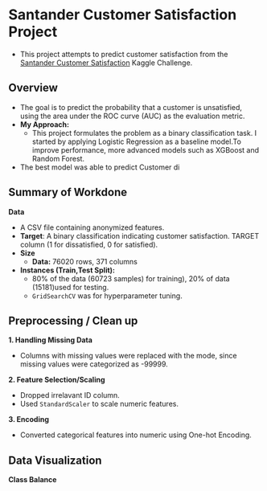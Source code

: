 # Santander Customer Satisfaction Project
* This project attempts to predict customer satisfaction from the [Santander Customer Satisfaction](https://www.kaggle.com/competitions/santander-customer-satisfaction) Kaggle Challenge.

## Overview  
* The goal is to predict the probability that a customer is unsatisfied, using the area under the ROC curve (AUC) as the evaluation metric.
* **My Approach:**
  * This project formulates the problem as a binary classification task. I started by applying Logistic Regression as a baseline model.To improve performance, more advanced models such as XGBoost and Random Forest.  
* The best model was able to predict Customer di  

## Summary of Workdone
**Data**
* A CSV file containing anonymized features.
* **Target**: A binary classification indicating customer satisfaction. TARGET column (1 for dissatisfied, 0 for satisfied).    
* **Size**  
  * **Data:** 76020 rows, 371 columns  
* **Instances (Train,Test Split):** 
  * 80% of the data (60723 samples) for training), 20% of data (15181)used for testing.
  * `GridSearchCV` was for hyperparameter tuning.  

## Preprocessing / Clean up  
**1. Handling Missing Data**   
* Columns with missing values were replaced with the mode, since missing values were categorized as -99999.

**2. Feature Selection/Scaling**  
* Dropped irrelavant ID column.    
* Used `StandardScaler` to scale numeric features.
  
**3. Encoding**
* Converted categorical features into numeric using One-hot Encoding.

## Data Visualization
**Class Balance**
